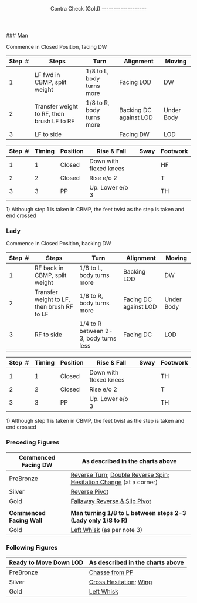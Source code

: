 <header>Contra Check (Gold)
-------------------

 </header>### Man

Commence in Closed Position, facing DW

 | **Step<span style="color:white">\_</span>\#** | **Steps** | **Turn** | **Alignment** | **Moving** |
|---|---|---|---|---|
| 1 | LF fwd in CBMP, split weight | 1/8 to L, body turns more | Facing LOD | DW |
| 2 | Transfer weight to RF, then brush LF to RF | 1/8 to R, body turns more | Backing DC against LOD | Under Body |
| 3 | LF to side |  | Facing DW | LOD |

 | **Step<span style="color:white">\_</span>\#** | **Timing** | **Position** | **Rise &amp; Fall** | **Sway** | **Footwork** |
|---|---|---|---|---|---|
| 1 | 1 | Closed | Down with flexed knees |  | HF |
| 2 | 2 | Closed | Rise e/o 2 |  | T |
| 3 | 3 | PP | Up. Lower e/o 3 |  | TH |

1\) Although step 1 is taken in CBMP, the feet twist as the step is taken and end crossed

### Lady

Commence in Closed Position, backing DW

 | **Step<span style="color:white">\_</span>\#** | **Steps** | **Turn** | **Alignment** | **Moving** |
|---|---|---|---|---|
| 1 | RF back in CBMP, split weight | 1/8 to L, body turns more | Backing LOD | DW |
| 2 | Transfer weight to LF, then brush RF to LF | 1/8 to R, body turns more | Facing DC against LOD | Under Body |
| 3 | RF to side | 1/4 to R between 2-3, body turns less | Facing DC | LOD |

 | **Step<span style="color:white">\_</span>\#** | **Timing** | **Position** | **Rise &amp; Fall** | **Sway** | **Footwork** |
|---|---|---|---|---|---|
| 1 | 1 | Closed | Down with flexed knees |  | TH |
| 2 | 2 | Closed | Rise e/o 2 |  | T |
| 3 | 3 | PP | Up. Lower e/o 3 |  | TH |

1\) Although step 1 is taken in CBMP, the feet twist as the step is taken and end crossed

### Preceding Figures

 | **Commenced Facing DW** | **As described in the charts above** |
|---|---|
| PreBronze | [Reverse Turn](reverse_turn.md); [Double Reverse Spin](double_reverse.md); [Hesitation Change](hesitation_change.md) (at a corner) |
| Silver | [Reverse Pivot](reverse_pivot.md) |
| Gold | [Fallaway Reverse &amp; Slip Pivot](fallaway_reverse.md) |
|  |  |
| **Commenced Facing Wall** | **Man turning 1/8 to L between steps 2-3 (Lady only 1/8 to R)** |
| Gold | [Left Whisk](left_whisk.md) (as per note 3) |

### Following Figures

 | **Ready to Move Down LOD** | **As described in the charts above** |
|---|---|
| PreBronze | [Chasse from PP](chasse_from_pp.md) |
| Silver | [Cross Hesitation](cross_hesitation.md); [Wing](wing.md) |
| Gold | [Left Whisk](left_whisk.md) |